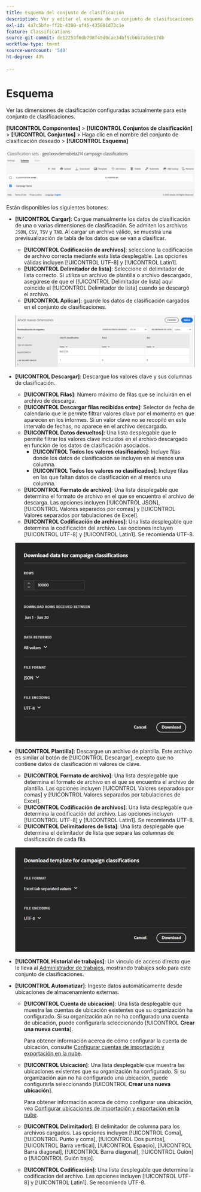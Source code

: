 ```yaml
---
title: Esquema del conjunto de clasificación
description: Ver y editar el esquema de un conjunto de clasificaciones individual.
exl-id: 4a7c5bfe-ff2b-4380-af46-435801d73c1e
feature: Classifications
source-git-commit: de12253f6db798f49d0cae34bf9cb6b7a3de17db
workflow-type: tm+mt
source-wordcount: '540'
ht-degree: 43%

---
```


# Esquema

Ver las dimensiones de clasificación configuradas actualmente para este conjunto de clasificaciones.

**[!UICONTROL Componentes]** > **[!UICONTROL Conjuntos de clasificación]** > **[!UICONTROL Conjuntos]** > Haga clic en el nombre del conjunto de clasificación deseado > **[!UICONTROL Esquema]**

![IU del esquema del conjunto de clasificaciones](../../assets/classification-set-schema.png)

Están disponibles los siguientes botones:

<!--* **[!UICONTROL Add]**: Adds an empty row so that you can add a classification dimension to the schema.-->
* **[!UICONTROL Cargar]**: Cargue manualmente los datos de clasificación de una o varias dimensiones de clasificación. Se admiten los archivos `JSON`, `CSV`, `TSV` y `TAB`. Al cargar un archivo válido, se muestra una previsualización de tabla de los datos que se van a clasificar.
   * **[!UICONTROL Codificación de archivos]**: seleccione la codificación de archivo correcta mediante esta lista desplegable. Las opciones válidas incluyen [!UICONTROL UTF-8] y [!UICONTROL Latin1].
   * **[!UICONTROL Delimitador de lista]**: Seleccione el delimitador de lista correcto. Si utiliza un archivo de plantilla o archivo descargado, asegúrese de que el [!UICONTROL Delimitador de lista] aquí coincide el [!UICONTROL Delimitador de lista] cuando se descargó el archivo.
   * **[!UICONTROL Aplicar]**: guarde los datos de clasificación cargados en el conjunto de clasificaciones.

  ![Carga del conjunto de clasificaciones](../../assets/classification-set-upload.png)

* **[!UICONTROL Descargar]**: Descargue los valores clave y sus columnas de clasificación.
   * **[!UICONTROL Filas]**: Número máximo de filas que se incluirán en el archivo de descarga.
   * **[!UICONTROL Descargar filas recibidas entre]**: Selector de fecha de calendario que le permite filtrar valores clave por el momento en que aparecen en los informes. Si un valor clave no se recopiló en este intervalo de fechas, no aparece en el archivo descargado.
   * **[!UICONTROL Datos devueltos]**: Una lista desplegable que le permite filtrar los valores clave incluidos en el archivo descargado en función de los datos de clasificación asociados.
      * **[!UICONTROL Todos los valores clasificados]**: Incluye filas donde los datos de clasificación se incluyen en al menos una columna.
      * **[!UICONTROL Todos los valores no clasificados]**: Incluye filas en las que faltan datos de clasificación en al menos una columna.
   * **[!UICONTROL Formato de archivo]**: Una lista desplegable que determina el formato de archivo en el que se encuentra el archivo de descarga. Las opciones incluyen [!UICONTROL JSON], [!UICONTROL Valores separados por comas] y [!UICONTROL Valores separados por tabulaciones de Excel].
   * **[!UICONTROL Codificación de archivos]**: Una lista desplegable que determina la codificación del archivo. Las opciones incluyen [!UICONTROL UTF-8] y [!UICONTROL Latin1]. Se recomienda UTF-8.

  ![Descarga del conjunto de clasificaciones](../../assets/classification-set-download.png)

* **[!UICONTROL Plantilla]**: Descargue un archivo de plantilla. Este archivo es similar al botón de [!UICONTROL Descargar], excepto que no contiene datos de clasificación ni valores de clave.
   * **[!UICONTROL Formato de archivo]**: Una lista desplegable que determina el formato de archivo en el que se encuentra el archivo de plantilla. Las opciones incluyen [!UICONTROL Valores separados por comas] y [!UICONTROL Valores separados por tabulaciones de Excel].
   * **[!UICONTROL Codificación de archivos]**: Una lista desplegable que determina la codificación del archivo. Las opciones incluyen [!UICONTROL UTF-8] y [!UICONTROL Latin1]. Se recomienda UTF-8.
   * **[!UICONTROL Delimitadores de lista]**: Una lista desplegable que determina el delimitador de lista que separa las columnas de clasificación de cada fila.

  ![Plantilla del conjunto de clasificaciones](../../assets/classification-set-template.png)

* **[!UICONTROL Historial de trabajos]**: Un vínculo de acceso directo que le lleva al [Administrador de trabajos](../job-manager.md), mostrando trabajos solo para este conjunto de clasificaciones.
* **[!UICONTROL Automatizar]**: Ingeste datos automáticamente desde ubicaciones de almacenamiento externas.
   * **[!UICONTROL Cuenta de ubicación]**: Una lista desplegable que muestra las cuentas de ubicación existentes que su organización ha configurado. Si su organización aún no ha configurado una cuenta de ubicación, puede configurarla seleccionando [!UICONTROL **Crear una nueva cuenta**].

     Para obtener información acerca de cómo configurar la cuenta de ubicación, consulte [Configurar cuentas de importación y exportación en la nube](/help/components/locations/configure-import-accounts.md).

   * **[!UICONTROL Ubicación]**: Una lista desplegable que muestra las ubicaciones existentes que su organización ha configurado. Si su organización aún no ha configurado una ubicación, puede configurarla seleccionando [!UICONTROL **Crear una nueva ubicación**].

     Para obtener información acerca de cómo configurar una ubicación, vea [Configurar ubicaciones de importación y exportación en la nube](/help/components/locations/configure-import-locations.md).

   * **[!UICONTROL Delimitador]**: El delimitador de columna para los archivos cargados. Las opciones incluyen [!UICONTROL Coma], [!UICONTROL Punto y coma], [!UICONTROL Dos puntos], [!UICONTROL Barra vertical], [!UICONTROL Espacio], [!UICONTROL Barra diagonal], [!UICONTROL Barra diagonal], [!UICONTROL Guión] o [!UICONTROL Guión bajo].

   * **[!UICONTROL Codificación]**: Una lista desplegable que determina la codificación del archivo. Las opciones incluyen [!UICONTROL UTF-8] y [!UICONTROL Latin1]. Se recomienda UTF-8.
